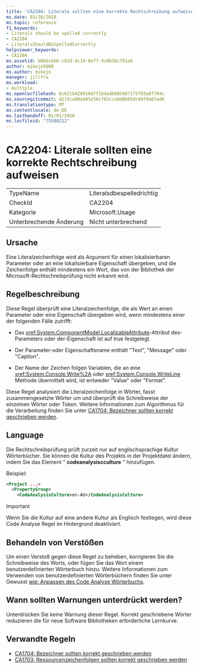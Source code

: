 ```yaml
---
title: 'CA2204: Literale sollten eine korrekte Rechtschreibung aufweisen'
ms.date: 03/28/2018
ms.topic: reference
f1_keywords:
- Literals should be spelled correctly
- CA2204
- LiteralsShouldBeSpelledCorrectly
helpviewer_keywords:
- CA2204
ms.assetid: b0bbcbb6-c92d-4c14-8ef7-9c8b38c791a6
author: mikejo5000
ms.author: mikejo
manager: jillfra
ms.workload:
- multiple
ms.openlocfilehash: 6c621b428918d7f1b4adbb026871f5f03a8f784c
ms.sourcegitcommit: d233ca00ad45e50cf62cca0d0b95dc69f0a87ad6
ms.translationtype: MT
ms.contentlocale: de-DE
ms.lasthandoff: 01/01/2020
ms.locfileid: "75588212"
---
```

# <a name="ca2204-literals-should-be-spelled-correctly"></a>CA2204: Literale sollten eine korrekte Rechtschreibung aufweisen

|||
|-|-|
|TypeName|Literalsdbespelledrichtig|
|CheckId|CA2204|
|Kategorie|Microsoft.Usage|
|Unterbrechende Änderung|Nicht unterbrechend|

## <a name="cause"></a>Ursache

Eine Literalzeichenfolge wird als Argument für einen lokalisierbaren Parameter oder an eine lokalisierbare Eigenschaft übergeben, und die Zeichenfolge enthält mindestens ein Wort, das von der Bibliothek der Microsoft-Rechtschreibprüfung nicht erkannt wird.

## <a name="rule-description"></a>Regelbeschreibung

Diese Regel überprüft eine Literalzeichenfolge, die als Wert an einen Parameter oder eine Eigenschaft übergeben wird, wenn mindestens einer der folgenden Fälle zutrifft:

- Das <xref:System.ComponentModel.LocalizableAttribute>-Attribut des-Parameters oder der-Eigenschaft ist auf true festgelegt.

- Der Parameter-oder Eigenschaftsname enthält "Text", "Message" oder "Caption".

- Der Name der Zeichen folgen Variablen, die an eine <xref:System.Console.Write%2A> oder <xref:System.Console.WriteLine> Methode übermittelt wird, ist entweder "Value" oder "Format".

Diese Regel analysiert die Literalzeichenfolge in Wörter, fasst zusammengesetzte Wörter um und überprüft die Schreibweise der einzelnen Wörter oder Token. Weitere Informationen zum Algorithmus für die Verarbeitung finden Sie unter [CA1704: Bezeichner sollten korrekt geschrieben werden](../code-quality/ca1704.md).

## <a name="language"></a>Language

Die Rechtschreibprüfung prüft zurzeit nur auf englischsprachige Kultur Wörterbücher. Sie können die Kultur des Projekts in der Projektdatei ändern, indem Sie das Element " **codeanalysiscculture** " hinzufügen.

Beispiel:

```xml
<Project ...>
  <PropertyGroup>
    <CodeAnalysisCulture>en-AU</CodeAnalysisCulture>
```

> [!IMPORTANT]
> Wenn Sie die Kultur auf eine andere Kultur als Englisch festlegen, wird diese Code Analyse Regel im Hintergrund deaktiviert.

## <a name="how-to-fix-violations"></a>Behandeln von Verstößen

Um einen Verstoß gegen diese Regel zu beheben, korrigieren Sie die Schreibweise des Worts, oder fügen Sie das Wort einem benutzerdefinierten Wörterbuch hinzu. Weitere Informationen zum Verwenden von benutzerdefinierten Wörterbüchern finden Sie unter Gewusst [wie: Anpassen des Code Analyse Wörterbuchs](../code-quality/how-to-customize-the-code-analysis-dictionary.md).

## <a name="when-to-suppress-warnings"></a>Wann sollten Warnungen unterdrückt werden?

Unterdrücken Sie keine Warnung dieser Regel. Korrekt geschriebene Wörter reduzieren die für neue Software Bibliotheken erforderliche Lernkurve.

## <a name="related-rules"></a>Verwandte Regeln

- [CA1704: Bezeichner sollten korrekt geschrieben werden](../code-quality/ca1704.md)
- [CA1703: Ressourcenzeichenfolgen sollten korrekt geschrieben werden](../code-quality/ca1703.md)
